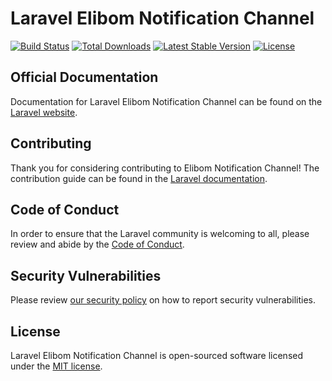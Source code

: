 # Laravel Elibom Notification Channel

<a href="https://github.com/lotous/elibom-notification-channel/actions"><img src="https://github.com/lotous/elibom-notification-channel/workflows/tests/badge.svg" alt="Build Status"></a>
<a href="https://packagist.org/packages/lotous/elibom-notification-channel"><img src="https://img.shields.io/packagist/dt/lotous/elibom-notification-channel" alt="Total Downloads"></a>
<a href="https://packagist.org/packages/lotous/elibom-notification-channel"><img src="https://img.shields.io/packagist/v/lotous/elibom-notification-channel" alt="Latest Stable Version"></a>
<a href="https://packagist.org/packages/lotous/elibom-notification-channel"><img src="https://img.shields.io/packagist/l/lotous/elibom-notification-channel" alt="License"></a>

## Official Documentation

Documentation for Laravel Elibom Notification Channel can be found on the [Laravel website](https://laravel.com/docs/notifications#sms-notifications).

## Contributing

Thank you for considering contributing to Elibom Notification Channel! The contribution guide can be found in the [Laravel documentation](https://lotous.com.co/docs/contributions).

## Code of Conduct

In order to ensure that the Laravel community is welcoming to all, please review and abide by the [Code of Conduct](https://lotous.com.co/docs/contributions#code-of-conduct).

## Security Vulnerabilities

Please review [our security policy](https://github.com/lotous/elibom-notification-channel/security/policy) on how to report security vulnerabilities.

## License

Laravel Elibom Notification Channel is open-sourced software licensed under the [MIT license](LICENSE.md).
